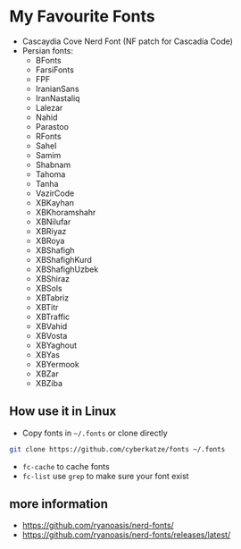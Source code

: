 # My Favourite Fonts
- Cascaydia Cove Nerd Font (NF patch for Cascadia Code)
- Persian fonts:
  - BFonts
  - FarsiFonts
  - FPF
  - IranianSans
  - IranNastaliq
  - Lalezar
  - Nahid
  - Parastoo
  - RFonts
  - Sahel
  - Samim
  - Shabnam
  - Tahoma
  - Tanha
  - VazirCode
  - XBKayhan
  - XBKhoramshahr
  - XBNilufar
  - XBRiyaz
  - XBRoya
  - XBShafigh
  - XBShafighKurd
  - XBShafighUzbek
  - XBShiraz
  - XBSols
  - XBTabriz
  - XBTitr
  - XBTraffic
  - XBVahid
  - XBVosta
  - XBYaghout
  - XBYas
  - XBYermook
  - XBZar
  - XBZiba

## How use it in Linux
- Copy fonts in `~/.fonts` or clone directly
```bash
git clone https://github.com/cyberkatze/fonts ~/.fonts
```
- `fc-cache` to cache fonts
- `fc-list` use `grep` to make sure your font exist

## more information
- https://github.com/ryanoasis/nerd-fonts/
- https://github.com/ryanoasis/nerd-fonts/releases/latest/
